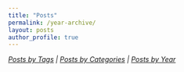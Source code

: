 ```yaml
---
title: "Posts"
permalink: /year-archive/
layout: posts
author_profile: true
---
```


_[Posts by Tags](/blog/tags/) | [Posts by Categories](/blog/category/) | [Posts by Year](/blog/year-archive/)_
